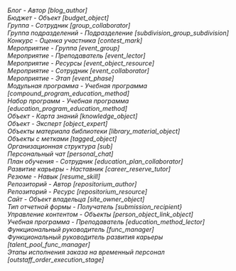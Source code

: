 _Блог - Автор [blog_author]  
Бюджет - Объект [budget_object]  
Группа - Сотрудник [group_collaborator]  
Группа подразделений - Подразделение [subdivision_group_subdivision]  
Конкурс - Оценка участника [contest_mark]  
Мероприятие - Группа [event_group]  
Мероприятие - Преподаватель [event_lector]  
Мероприятие - Ресурсы [event_object_resource]  
Мероприятие - Сотрудник [event_collaborator]  
Мероприятие - Этап [event_phase]  
Модульная программа - Учебная программа [compound_program_education_method]  
Набор программ - Учебная программа [education_program_education_method]  
Объект - Карта знаний [knowledge_object]  
Объект - Эксперт [object_expert]  
Объекты материала библиотеки [library_material_object]  
Объекты с метками [tagged_object]  
Организационная структура [sub]  
Персональный чат [personal_chat]  
План обучения - Сотрудник [education_plan_collaborator]  
Развитие карьеры - Наставник [career_reserve_tutor]  
Резюме - Навык [resume_skill]  
Репозиторий - Автор [repositorium_author]  
Репозиторий - Ресурс [repositorium_resource]  
Сайт - Объект владельца [site_owner_object]  
Тип отчетной формы - Получатель [submission_recipient}  
Управление контентом - Объекты [person_object_link_object]  
Учебная программа - Преподаватель [education_method_lector]  
Функциональный руководитель [func_manager]  
Функциональный руководитель развития карьеры [talent_pool_func_manager]  
Этапы исполнения заказа на временный персонал [outstaff_order_execution_stage]_